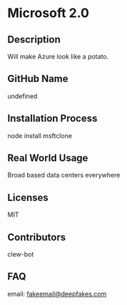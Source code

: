 # Microsoft 2.0
## Description 
Will make Azure look like a potato.
## GitHub Name
undefined
## Installation Process
node install msftclone
## Real World Usage
Broad based data centers everywhere
## Licenses 
MIT
## Contributors
clew-bot
## FAQ
email: fakeemail@deepfakes.com
